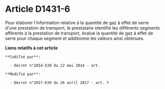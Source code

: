 # Article D1431-6

Pour élaborer l'information relative à la quantité de  gaz à effet de serre d'une prestation de transport, le prestataire
identifie les différents segments afférents à la prestation de transport, évalue la quantité de  gaz à effet de serre pour
chaque segment et additionne les valeurs ainsi obtenues.

**Liens relatifs à cet article**

	**Codifié par**:

	  - Décret n°2014-530 du 22 mai 2014 - art.

	**Modifié par**:

	  - Décret n°2017-639 du 26 avril 2017 - art. 7
